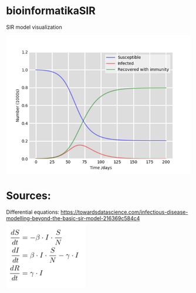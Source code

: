 # bioinformatikaSIR
SIR model visualization

![Basic equations plot result](https://github.com/kridurak/bioinformatikaSIR/blob/SIR_model_diff_equations/first_plot.png)

# Sources:
Differential equations: https://towardsdatascience.com/infectious-disease-modelling-beyond-the-basic-sir-model-216369c584c4
![Basic equations](https://github.com/kridurak/bioinformatikaSIR/blob/SIR_model_diff_equations/basic_equations.png)
